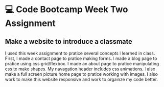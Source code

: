 # :computer: Code Bootcamp Week Two Assignment

## Make a website to introduce a classmate

I used this week assignment to pratice several concepts I learned in class. First, I made a contact page to pratice making forms. I made a blog page to pratice using css grid/flexbox. I made an about page to pratice manipulating css to make shapes. My navagation header includes css animations. I also make a full screen picture home page to pratice working with images. I also work to make this website responsive and work to orgainze my code better.